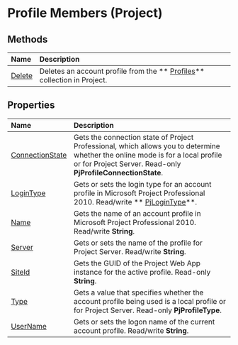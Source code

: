 
# Profile Members (Project)


## Methods



|**Name**|**Description**|
|:-----|:-----|
| [Delete](61c3e2a8-2efd-36d7-2619-acbb7a055162.md)|Deletes an account profile from the  ** [Profiles](0e25c828-6482-4d68-f482-ae72c919f338.md)** collection in Project.|

## Properties



|**Name**|**Description**|
|:-----|:-----|
| [ConnectionState](df961e3e-26a2-9b70-475d-143b2a6db7cb.md)|Gets the connection state of Project Professional, which allows you to determine whether the online mode is for a local profile or for Project Server. Read-only  **PjProfileConnectionState**. |
| [LoginType](ebf00927-9c84-9fbc-1315-2e95c81c2d68.md)|Gets or sets the login type for an account profile in Microsoft Project Professional 2010. Read/write  ** [PjLoginType](974e4384-da46-b7e2-299f-9821cf88c1fb.md)**.|
| [Name](98e1ca12-ecaa-aaae-de48-352301c28e50.md)|Gets the name of an account profile in Microsoft Project Professional 2010. Read/write  **String**.|
| [Server](325bd44a-d106-d3be-3a6e-d59f354e72c5.md)|Gets or sets the name of the profile for Project Server. Read/write  **String**.|
| [SiteId](18d72450-e7d6-55b7-733c-45db023469c5.md)|Gets the GUID of the Project Web App instance for the active profile. Read-only  **String**.|
| [Type](ff5c3939-cfa6-c098-5fc4-180a4573ecb0.md)| Gets a value that specifies whether the account profile being used is a local profile or for Project Server. Read-only **PjProfileType**.|
| [UserName](8af2fe46-7218-39be-efd0-c7dd91f25ac7.md)|Gets or sets the logon name of the current account profile. Read/write  **String**.|
